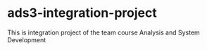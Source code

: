 # ads3-integration-project
This is integration project of the team course Analysis and System Development
